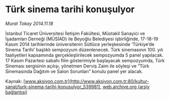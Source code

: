 # Türk sinema tarihi konuşulyor

*Murat Tokay 2014.11.18*

<div class="pNewsDetailMainContent" itemprop="articleBody">
 <p>
  İstanbul Ticaret Üniversitesi İletişim Fakültesi, Müstakil Sanayici ve İşadamları Derneği (MÜSİAD) ile Beyoğlu Belediyesi işbirliğinde, 17-18-19 Kasım 2014 tarihlerinde üniversitenin Sütlüce yerleşkesinde ‘Türkiye’de Sinema Tarihi’ başlıklı sempozyum düzenlenecek. Türk sinemasının 100. yılı faaliyetleri kapsamında gerçekleştirilecek sempozyumda 5 panel yapılacak. 17 Kasım Pazartesi sabahı film gösterimiyle başlayacak sempozyumda, Türk Sineması sergisinin açılışı, yönetmen Derviş Zaim ile söyleşi ve “Türk Sinemasında Dağıtım ve Salon Sorunları” konulu panel yer alacak.
 </p>
</div>


Kaynak: [www.aksiyon.com.tr](http://www.aksiyon.com.tr:80/kultur-sanat/turk-sinema-tarihi-konusulyor_539981), [web.archive.org (arşiv bağlantısı)](http://web.archive.org/web/20141204183044/http://www.aksiyon.com.tr:80/kultur-sanat/turk-sinema-tarihi-konusulyor_539981)
